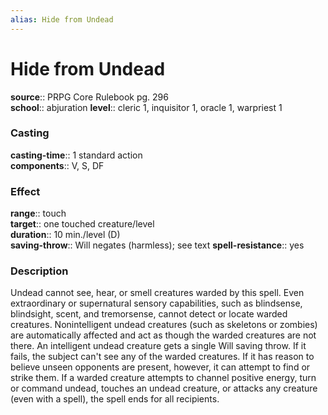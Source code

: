 ```yaml
---
alias: Hide from Undead
---
```


# Hide from Undead 

**source**:: PRPG Core Rulebook pg. 296  
**school**:: abjuration
**level**:: cleric 1, inquisitor 1, oracle 1, warpriest 1

### Casting 

**casting-time**:: 1 standard action  
**components**:: V, S, DF

### Effect 

**range**:: touch  
**target**:: one touched creature/level  
**duration**:: 10 min./level (D)  
**saving-throw**:: Will negates (harmless); see text
**spell-resistance**:: yes

### Description 

Undead cannot see, hear, or smell creatures warded by this spell. Even extraordinary or supernatural sensory capabilities, such as blindsense, blindsight, scent, and tremorsense, cannot detect or locate warded creatures. Nonintelligent undead creatures (such as skeletons or zombies) are automatically affected and act as though the warded creatures are not there. An intelligent undead creature gets a single Will saving throw. If it fails, the subject can't see any of the warded creatures. If it has reason to believe unseen opponents are present, however, it can attempt to find or strike them. If a warded creature attempts to channel positive energy, turn or command undead, touches an undead creature, or attacks any creature (even with a spell), the spell ends for all recipients.

